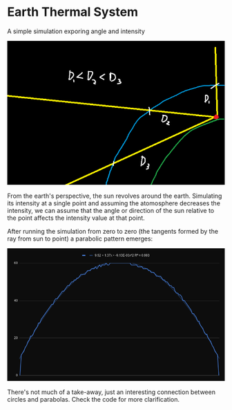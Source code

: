 # Earth Thermal System
 A simple simulation exporing angle and intensity

![Diagram](sketch.png)

From the earth's perspective, the sun revolves around the earth. Simulating its intensity at a single point and assuming the atomosphere decreases the intensity, we can assume that the angle or direction of the sun relative to the point affects the intensity value at that point.

After running the simulation from zero to zero (the tangents formed by the ray from sun to point) a parabolic pattern emerges:

![Parabola Graph](graph.png)

There's not much of a take-away, just an interesting connection between circles and parabolas. Check the code for more clarification.